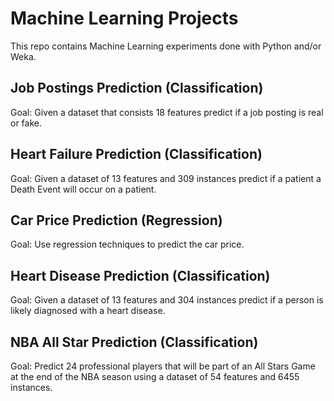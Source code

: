 # Machine Learning Projects

This repo contains Machine Learning experiments done with Python and/or Weka.

## Job Postings Prediction (Classification)

Goal: Given a dataset that consists 18 features predict if a job posting
is real or fake.

## Heart Failure Prediction (Classification)

Goal: Given a dataset of 13 features and 309 instances predict if a patient a Death Event will occur on a patient.

## Car Price Prediction (Regression)

Goal: Use regression techniques to predict the car price.

## Heart Disease Prediction (Classification)

Goal: Given a dataset of 13 features and 304 instances predict if a person is likely diagnosed with a heart disease.

## NBA All Star Prediction (Classification)

Goal: Predict 24 professional players that will be part of an All Stars Game at the end of the NBA season using a dataset of 54 features and 
6455 instances.
